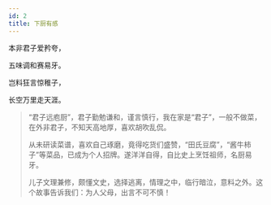 ```yaml
---
id: 2
title: 下厨有感
---
```

本非君子爱矜夸，

五味调和赛易牙。

岂料狂言惊稚子，

长空万里走天涯。

> “君子远庖厨”，君子勤勉谦和，谨言慎行，我在家是“君子”，一般不做菜，在外非君子，不知天高地厚，喜欢胡吹乱侃。
>
> 从未研读菜谱，喜欢自己琢磨，竟得吃货们盛赞，“田氏豆腐”，“酱牛柿子”等菜品，已成为个人招牌。遂洋洋自得，自比史上烹饪祖师，名厨易牙。
>
> 儿子文理兼修，颇懂文史，选择逃离，情理之中，临行暗泣，意料之外。这个故事告诉我们：为人父母，出言不可不慎！
